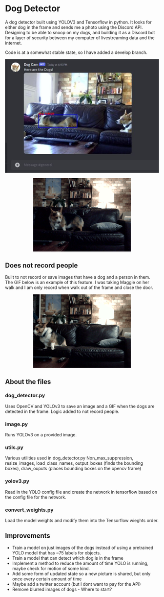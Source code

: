 # Dog Detector
A dog detector built using YOLOV3  and Tensorflow in python. It looks for either dog in the frame and sends me a photo using the Discord API.  Designing to be able to snoop on my dogs, and building it as a Discord bot for a layer of security between my computer of livestreaming data and the internet. 

Code is at a somewhat stable state, so I have added a develop branch. 

<p align="center">
  <img src="/data/output_images/dog_livestream.JPG" />
</p>

<p align="center">
  <img src="/data/output_images/saved_dog.gif" alt="animated" />
</p>

## Does not record people
Built to not record or save images that have a dog and a person in them. The GIF below is an example of this feature. I was taking Maggie on her walk and I am only record when walk out of the frame and close the door.

<p align="center">
  <img src="/data/output_images/no_person.gif" alt="animated" />
</p>

## About the files

### dog_detector.py
Uses OpenCV and YOLOv3 to save an image and a GIF when the dogs are detected in the frame. Logic added to not record people. 

### image.py
Runs YOLOv3 on a provided image. 

### utils.py
Various utilities used in dog_detector.py 
Non_max_suppression, resize_images, load_class_names, output_boxes (finds the bounding boxes), draw_ouputs (places bounding boxes on the opencv frame)

### yolov3.py
Read in the YOLO config file and create the network in tensorflow based on the config file for the network. 

### convert_weights.py
Load the model weights and modify them into the Tensorflow wieghts order. 

## Improvements
* Train a model on just images of the dogs instead of using a pretrained YOLO model that has ~75 labels for objects.
* Train a model that can detect which dog is in the frame
* Implement a method to reduce the amount of time YOLO is running, maybe check for motion of some kind. 
* Add some form of updated state  so a new picture is shared, but only once every certain amount of time
* Maybe add a twitter account (but I dont want to pay for the API)
* Remove blurred images of dogs - Where to start?


